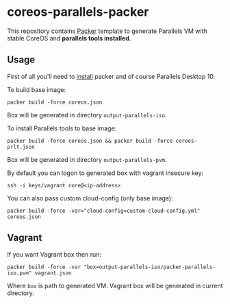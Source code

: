 # coreos-parallels-packer
This repository contains [Packer](www.packer.io) template to generate Parallels VM with stable CoreOS and __parallels tools installed__.

## Usage
First of all you'll need to [install](https://packer.io/intro/getting-started/setup.html) packer and of course Parallels Desktop 10.

To build base image:
```shell
packer build -force coreos.json
```
Box will be generated in directory `output-parallels-iso`.

To install Parallels tools to base image:
```shell
packer build -force coreos.json && packer build -force coreos-prlt.json
```
Box will be generated in directory `output-parallels-pvm`.

By default you can logon to generated box with vagrant insecure key:
```shell
ssh -i keys/vagrant core@<ip-address>
```

You can also pass custom cloud-config (only base image):
```shell
packer build -force -var="cloud-config=custom-cloud-config.yml" coreos.json
```

## Vagrant
If you want Vagrant box then run:
```shell
packer build -force -var "box=output-parallels-iso/packer-parallels-iso.pvm" vagrant.json
```
Where `box` is path to generated VM. Vagrant box will be generated in current directory.